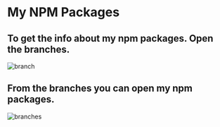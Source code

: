 # My NPM Packages


## To get the info about my npm packages. Open the branches.

![branch](https://user-images.githubusercontent.com/71514966/120590364-08e00f80-c458-11eb-953b-8cf3e7f4d823.png)

## From the branches you can open my npm packages.

![branches](https://user-images.githubusercontent.com/71514966/120590033-7b9cbb00-c457-11eb-8632-5ea06650b153.png)
